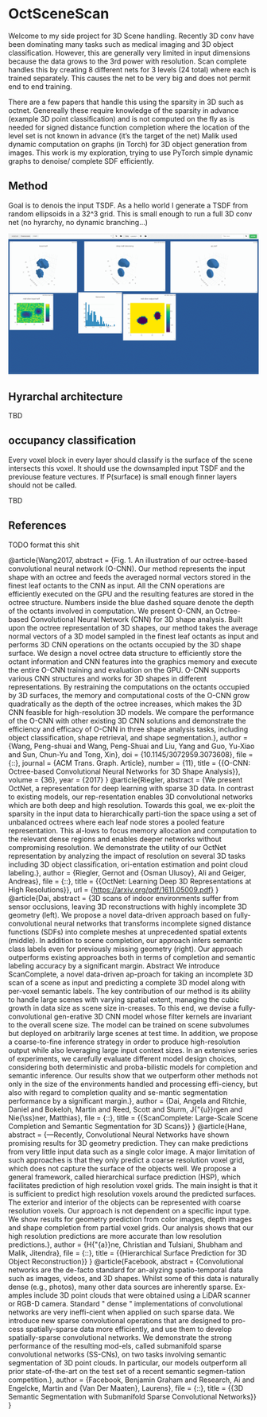 # OctSceneScan

Welcome to my side project for 3D Scene handling. Recently 3D conv have been dominating many tasks such as medical imaging and 3D object classification. However, this are generally very limited in input dimensions because the data grows to the 3rd power with resolution. Scan complete handles this by creating 8 different nets for 3 levels (24 total) where each is trained separately. This causes the net to be very big and does not permit end to end training. 

There are a few papers that handle this using the sparsity in 3D such as octnet. Genereally these require knowledge of the sparsity in advance (example 3D point classification) and is not computed on the fly as is needed for signed distance function completion where the location of the level set is not known in advance (it’s the target of the net)
Malik used dynamic computation on graphs (in Torch) for 3D object generation from images. This work is my exploration, trying to use PyTorch simple dynamic graphs to denoise/ complete SDF efficiently.

## Method
Goal is to denois the input TSDF. As a hello world I generate a TSDF from random ellipsoids in a 32^3 grid. This is small enough to run a full 3D conv net (no hyrarchy, no dynamic branching…)

![Alt Text](DeepTSDF.gif)


## Hyrarchal architecture
TBD

## occupancy classification
Every voxel block in every layer should classify is the surface of the scene intersects this voxel. It should use the downsampled input TSDF and the previouse feature vectures. If P(surface) is small enough finner layers should not be called. 

TBD

## References
TODO format this shit

@article{Wang2017,
abstract = {Fig. 1. An illustration of our octree-based convolutional neural network (O-CNN). Our method represents the input shape with an octree and feeds the averaged normal vectors stored in the finest leaf octants to the CNN as input. All the CNN operations are efficiently executed on the GPU and the resulting features are stored in the octree structure. Numbers inside the blue dashed square denote the depth of the octants involved in computation. We present O-CNN, an Octree-based Convolutional Neural Network (CNN) for 3D shape analysis. Built upon the octree representation of 3D shapes, our method takes the average normal vectors of a 3D model sampled in the finest leaf octants as input and performs 3D CNN operations on the octants occupied by the 3D shape surface. We design a novel octree data structure to efficiently store the octant information and CNN features into the graphics memory and execute the entire O-CNN training and evaluation on the GPU. O-CNN supports various CNN structures and works for 3D shapes in different representations. By restraining the computations on the octants occupied by 3D surfaces, the memory and computational costs of the O-CNN grow quadratically as the depth of the octree increases, which makes the 3D CNN feasible for high-resolution 3D models. We compare the performance of the O-CNN with other existing 3D CNN solutions and demonstrate the efficiency and efficacy of O-CNN in three shape analysis tasks, including object classification, shape retrieval, and shape segmentation.},
author = {Wang, Peng-shuai and Wang, Peng-Shuai and Liu, Yang and Guo, Yu-Xiao and Sun, Chun-Yu and Tong, Xin},
doi = {10.1145/3072959.3073608},
file = {::},
journal = {ACM Trans. Graph. Article},
number = {11},
title = {{O-CNN: Octree-based Convolutional Neural Networks for 3D Shape Analysis}},
volume = {36},
year = {2017}
}
@article{Riegler,
abstract = {We present OctNet, a representation for deep learning with sparse 3D data. In contrast to existing models, our rep-resentation enables 3D convolutional networks which are both deep and high resolution. Towards this goal, we ex-ploit the sparsity in the input data to hierarchically parti-tion the space using a set of unbalanced octrees where each leaf node stores a pooled feature representation. This al-lows to focus memory allocation and computation to the relevant dense regions and enables deeper networks without compromising resolution. We demonstrate the utility of our OctNet representation by analyzing the impact of resolution on several 3D tasks including 3D object classification, ori-entation estimation and point cloud labeling.},
author = {Riegler, Gernot and {Osman Ulusoy}, Ali and Geiger, Andreas},
file = {::},
title = {{OctNet: Learning Deep 3D Representations at High Resolutions}},
url = {https://arxiv.org/pdf/1611.05009.pdf}
}
@article{Dai,
abstract = {3D scans of indoor environments suffer from sensor occlusions, leaving 3D reconstructions with highly incomplete 3D geometry (left). We propose a novel data-driven approach based on fully-convolutional neural networks that transforms incomplete signed distance functions (SDFs) into complete meshes at unprecedented spatial extents (middle). In addition to scene completion, our approach infers semantic class labels even for previously missing geometry (right). Our approach outperforms existing approaches both in terms of completion and semantic labeling accuracy by a significant margin. Abstract We introduce ScanComplete, a novel data-driven ap-proach for taking an incomplete 3D scan of a scene as input and predicting a complete 3D model along with per-voxel semantic labels. The key contribution of our method is its ability to handle large scenes with varying spatial extent, managing the cubic growth in data size as scene size in-creases. To this end, we devise a fully-convolutional gen-erative 3D CNN model whose filter kernels are invariant to the overall scene size. The model can be trained on scene subvolumes but deployed on arbitrarily large scenes at test time. In addition, we propose a coarse-to-fine inference strategy in order to produce high-resolution output while also leveraging large input context sizes. In an extensive series of experiments, we carefully evaluate different model design choices, considering both deterministic and proba-bilistic models for completion and semantic inference. Our results show that we outperform other methods not only in the size of the environments handled and processing effi-ciency, but also with regard to completion quality and se-mantic segmentation performance by a significant margin.},
author = {Dai, Angela and Ritchie, Daniel and Bokeloh, Martin and Reed, Scott and Sturm, J{\"{u}}rgen and Nie{\ss}ner, Matthias},
file = {::},
title = {{ScanComplete: Large-Scale Scene Completion and Semantic Segmentation for 3D Scans}}
}
@article{Hane,
abstract = {—Recently, Convolutional Neural Networks have shown promising results for 3D geometry prediction. They can make predictions from very little input data such as a single color image. A major limitation of such approaches is that they only predict a coarse resolution voxel grid, which does not capture the surface of the objects well. We propose a general framework, called hierarchical surface prediction (HSP), which facilitates prediction of high resolution voxel grids. The main insight is that it is sufficient to predict high resolution voxels around the predicted surfaces. The exterior and interior of the objects can be represented with coarse resolution voxels. Our approach is not dependent on a specific input type. We show results for geometry prediction from color images, depth images and shape completion from partial voxel grids. Our analysis shows that our high resolution predictions are more accurate than low resolution predictions.},
author = {H{\"{a}}ne, Christian and Tulsiani, Shubham and Malik, Jitendra},
file = {::},
title = {{Hierarchical Surface Prediction for 3D Object Reconstruction}}
}
@article{Facebook,
abstract = {Convolutional networks are the de-facto standard for an-alyzing spatio-temporal data such as images, videos, and 3D shapes. Whilst some of this data is naturally dense (e.g., photos), many other data sources are inherently sparse. Ex-amples include 3D point clouds that were obtained using a LiDAR scanner or RGB-D camera. Standard " dense " implementations of convolutional networks are very ineffi-cient when applied on such sparse data. We introduce new sparse convolutional operations that are designed to pro-cess spatially-sparse data more efficiently, and use them to develop spatially-sparse convolutional networks. We demonstrate the strong performance of the resulting mod-els, called submanifold sparse convolutional networks (SS-CNs), on two tasks involving semantic segmentation of 3D point clouds. In particular, our models outperform all prior state-of-the-art on the test set of a recent semantic segmen-tation competition.},
author = {Facebook, Benjamin Graham and Research, Ai and Engelcke, Martin and {Van Der Maaten}, Laurens},
file = {::},
title = {{3D Semantic Segmentation with Submanifold Sparse Convolutional Networks}}
}


 
